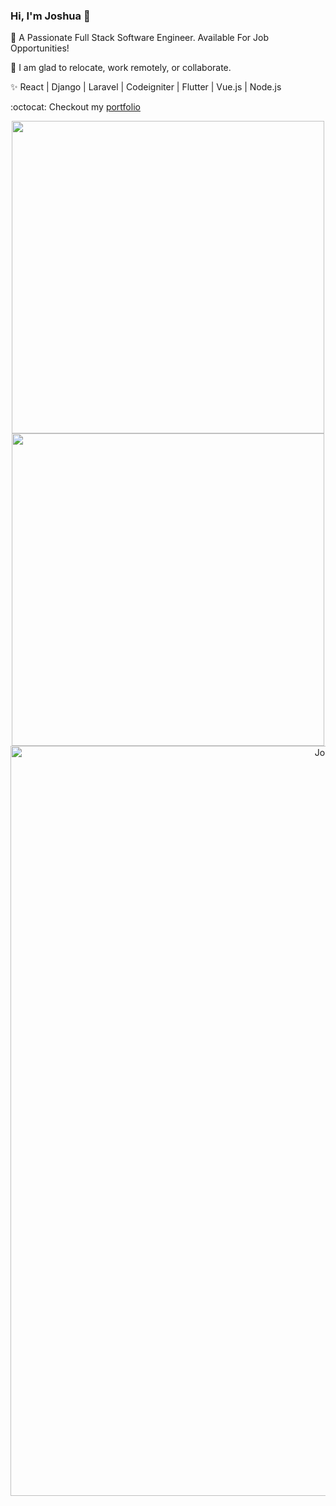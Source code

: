 ### Hi, I'm Joshua 👋

🔭 A Passionate Full Stack Software Engineer. Available For Job Opportunities!

📡 I am glad to relocate, work remotely, or collaborate.

✨ React | Django | Laravel | Codeigniter | Flutter | Vue.js | Node.js

:octocat: Checkout my <a href="https://joshuaminja.ml" target="_blank">portfolio</a>

<p align="center">
  <a href="https://github.com/joshuaminja">
  <img width="500px" src="https://github-readme-stats-eight-theta.vercel.app/api?username=joshuaminja&show_icons=true&include_all_commits=true&count_private=true&title_color=19d72f&icon_color=19d72f&text_color=000000&bg_color=ffffff"/>
  <img width="500px" src="https://github-readme-streak-stats.herokuapp.com?user=joshuaminja&date_format=M%20j%5B%2C%20Y%5D&ring=19d72f&fire=19d72f&currStreakLabel=000000">
  </a>
  <a href="https://github.com/joshuaminja"><img alt="Joshua Daniel Minja's Activity Graph" width="1200px" src="https://activity-graph.herokuapp.com/graph?username=joshuaminja&bg_color=ffffff&color=000000&line=19d72f&point=000000&area=true&area_color=19d72f&hide_border=true"/></a>
</p>
